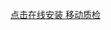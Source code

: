 [点击在线安装 移动质检](itms-services://?action=download-manifest&url=https://point-circle.com/packages/ios/manifest.plist)
